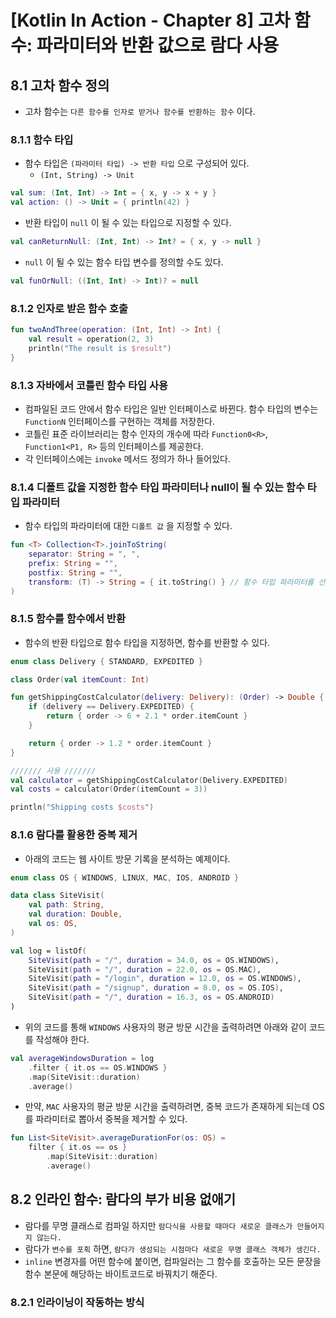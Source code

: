 # [Kotlin In Action - Chapter 8] 고차 함수: 파라미터와 반환 값으로 람다 사용

## 8.1 고차 함수 정의

- 고차 함수는 `다른 함수를 인자로 받거나 함수를 반환하는 함수` 이다.

### 8.1.1 함수 타입

- 함수 타입은 `(파라미터 타입) -> 반환 타입` 으로 구성되어 있다.
    - `(Int, String) -> Unit`

```kotlin
val sum: (Int, Int) -> Int = { x, y -> x + y }
val action: () -> Unit = { println(42) }
```

- 반환 타입이 `null` 이 될 수 있는 타입으로 지정할 수 있다.

```kotlin
val canReturnNull: (Int, Int) -> Int? = { x, y -> null }
```

- `null` 이 될 수 있는 함수 타입 변수를 정의할 수도 있다.

```kotlin
val funOrNull: ((Int, Int) -> Int)? = null
```

### 8.1.2 인자로 받은 함수 호출

```kotlin
fun twoAndThree(operation: (Int, Int) -> Int) {
    val result = operation(2, 3)
    println("The result is $result")
}
```

### 8.1.3 자바에서 코틀린 함수 타입 사용

- 컴파일된 코드 안에서 함수 타입은 일반 인터페이스로 바뀐다. 함수 타입의 변수는 `FunctionN` 인터페이스를 구현하는 객체를 저장한다.
- 코틀린 표준 라이브러리는 함수 인자의 개수에 따라 `Function0<R>`, `Function1<P1, R>` 등의 인터페이스를 제공한다.
- 각 인터페이스에는 `invoke` 메서드 정의가 하나 들어있다.

### 8.1.4 디폴트 값을 지정한 함수 타입 파라미터나 null이 될 수 있는 함수 타입 파라미터

- 함수 타입의 파라미터에 대한 `디폴트 값` 을 지정할 수 있다.

```kotlin
fun <T> Collection<T>.joinToString(
    separator: String = ", ",
    prefix: String = "",
    postfix: String = "",
    transform: (T) -> String = { it.toString() } // 함수 타입 파라미터를 선언하면서, 람다를 디폴트 값으로 지정한다.
)
```

### 8.1.5 함수를 함수에서 반환

- 함수의 반환 타입으로 함수 타입을 지정하면, 함수를 반환할 수 있다.

```kotlin
enum class Delivery { STANDARD, EXPEDITED }

class Order(val itemCount: Int)

fun getShippingCostCalculator(delivery: Delivery): (Order) -> Double {
    if (delivery == Delivery.EXPEDITED) {
        return { order -> 6 + 2.1 * order.itemCount }
    }

    return { order -> 1.2 * order.itemCount }
}

/////// 사용 ///////
val calculator = getShippingCostCalculator(Delivery.EXPEDITED)
val costs = calculator(Order(itemCount = 3))

println("Shipping costs $costs")
```

### 8.1.6 람다를 활용한 중복 제거

- 아래의 코드는 웹 사이트 방문 기록을 분석하는 예제이다.

```kotlin
enum class OS { WINDOWS, LINUX, MAC, IOS, ANDROID }

data class SiteVisit(
    val path: String,
    val duration: Double,
    val os: OS,
)

val log = listOf(
    SiteVisit(path = "/", duration = 34.0, os = OS.WINDOWS),
    SiteVisit(path = "/", duration = 22.0, os = OS.MAC),
    SiteVisit(path = "/login", duration = 12.0, os = OS.WINDOWS),
    SiteVisit(path = "/signup", duration = 8.0, os = OS.IOS),
    SiteVisit(path = "/", duration = 16.3, os = OS.ANDROID)
)
```

- 위의 코드를 통해 `WINDOWS` 사용자의 평균 방문 시간을 출력하려면 아래와 같이 코드를 작성해야 한다.

```kotlin
val averageWindowsDuration = log
    .filter { it.os == OS.WINDOWS }
    .map(SiteVisit::duration)
    .average()
```

- 만약, `MAC` 사용자의 평균 방문 시간을 출력하려면, 중복 코드가 존재하게 되는데 OS를 파라미터로 뽑아서 중복을 제거할 수 있다.

```kotlin
fun List<SiteVisit>.averageDurationFor(os: OS) =
    filter { it.os == os }
        .map(SiteVisit::duration)
        .average()
```

## 8.2 인라인 함수: 람다의 부가 비용 없애기

- 람다를 무명 클래스로 컴파일 하지만 `람다식을 사용할 때마다 새로운 클래스가 만들어지지 않는다.`
- 람다가 `변수를 포획` 하면, `람다가 생성되는 시점마다 새로운 무명 클래스 객체가 생긴다.`
- `inline` 변경자를 어떤 함수에 붙이면, 컴파일러는 그 함수를 호출하는 모든 문장을 함수 본문에 해당하는 바이트코드로 바꿔치기 해준다.

### 8.2.1 인라이닝이 작동하는 방식
